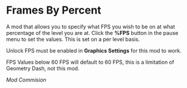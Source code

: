# Frames By Percent

A mod that allows you to specify what FPS you wish to be on at what percentage of the level you are at.
Click the **%FPS** button in the pause menu to set the values. This is set on a per level basis.

Unlock FPS must be enabled in <cg>**Graphics Settings**</c> for this mod to work.

FPS Values <cr>below 60 FPS</c> will default to 60 FPS, this is a limitation of Geometry Dash, not this mod.

*Mod Commision*